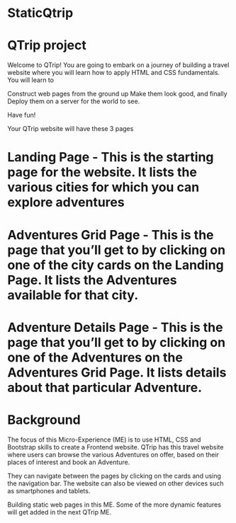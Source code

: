 # StaticQtrip
# QTrip project
Welcome to QTrip! You are going to embark on a journey of building a travel website where you will learn how to apply HTML and CSS fundamentals. You will learn to

Construct web pages from the ground up
Make them look good, and finally
Deploy them on a server for the world to see.

Have fun!


Your QTrip website will have these 3 pages

# Landing Page - This is the starting page for the website. It lists the various cities for which you can explore adventures


# Adventures Grid Page - This is the page that you’ll get to by clicking on one of the city cards on the Landing Page. It lists the Adventures available for that city.


# Adventure Details Page - This is the page that you’ll get to by clicking on one of the Adventures on the Adventures Grid Page. It lists details about that particular Adventure.


#  Background
The focus of this Micro-Experience (ME) is to use HTML, CSS and Bootstrap skills to create a Frontend website. QTrip has this travel website where users can browse the various Adventures on offer, based on their places of interest and book an Adventure.

They can navigate between the pages by clicking on the cards and using the navigation bar.
The website can also be viewed on other devices such as smartphones and tablets.

Building static web pages in this ME. Some of the more dynamic features will get added in the next QTrip ME.
